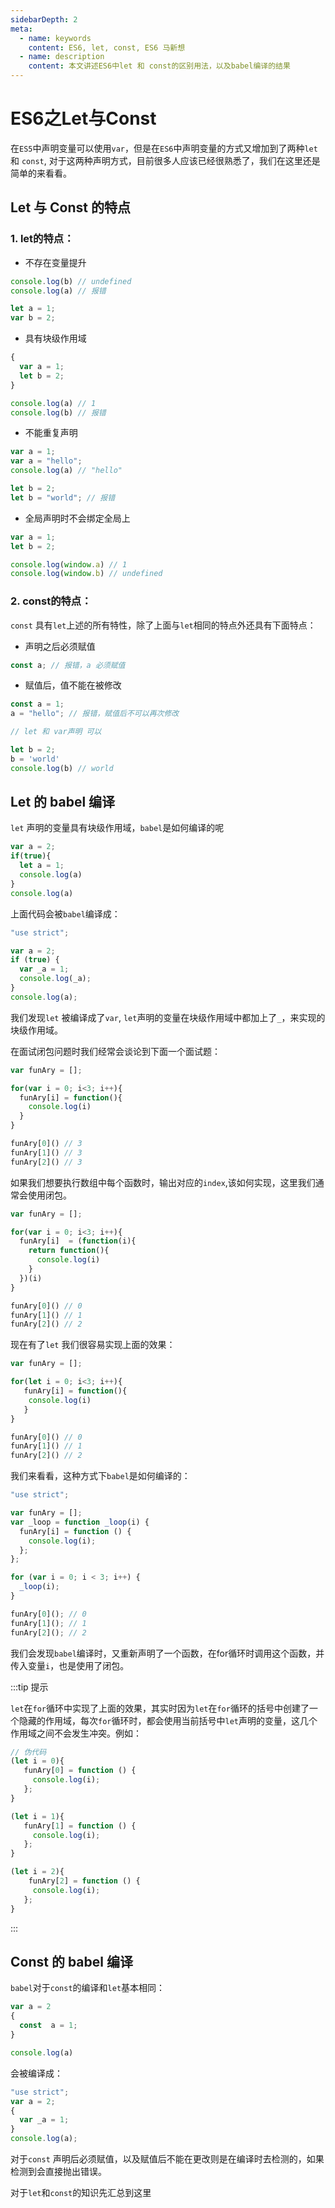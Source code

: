 ```yaml
---
sidebarDepth: 2
meta:
  - name: keywords
    content: ES6, let, const, ES6 马新想
  - name: description
    content: 本文讲述ES6中let 和 const的区别用法，以及babel编译的结果
---
```


# ES6之Let与Const

在`ES5`中声明变量可以使用`var`，但是在`ES6`中声明变量的方式又增加到了两种`let` 和 `const`, 对于这两种声明方式，目前很多人应该已经很熟悉了，我们在这里还是简单的来看看。

## Let 与 Const 的特点


### 1. let的特点：

- 不存在变量提升

```js
console.log(b) // undefined
console.log(a) // 报错

let a = 1;
var b = 2;
```

- 具有块级作用域

```js
{
  var a = 1;
  let b = 2;
}

console.log(a) // 1
console.log(b) // 报错
```

- 不能重复声明

```js
var a = 1;
var a = "hello";
console.log(a) // "hello"

let b = 2;
let b = "world"; // 报错 
```
- 全局声明时不会绑定全局上

```js
var a = 1;
let b = 2;

console.log(window.a) // 1
console.log(window.b) // undefined
```

### 2. const的特点：

`const` 具有`let`上述的所有特性，除了上面与`let`相同的特点外还具有下面特点：

- 声明之后必须赋值

```js
const a; // 报错，a 必须赋值
```

- 赋值后，值不能在被修改

```js
const a = 1;
a = "hello"; // 报错，赋值后不可以再次修改

// let 和 var声明 可以

let b = 2;
b = 'world' 
console.log(b) // world
```


## Let 的 babel 编译

`let` 声明的变量具有块级作用域，`babel`是如何编译的呢

```js
var a = 2;
if(true){
  let a = 1;
  console.log(a)
}
console.log(a)
```
上面代码会被`babel`编译成：

```js
"use strict";

var a = 2;
if (true) {
  var _a = 1;
  console.log(_a);
}
console.log(a);
```

我们发现`let` 被编译成了`var`, `let`声明的变量在块级作用域中都加上了`_`，来实现的块级作用域。

在面试闭包问题时我们经常会谈论到下面一个面试题：

```js
var funAry = [];

for(var i = 0; i<3; i++){
  funAry[i] = function(){
    console.log(i)
  }
}

funAry[0]() // 3
funAry[1]() // 3
funAry[2]() // 3
```
如果我们想要执行数组中每个函数时，输出对应的`index`,该如何实现，这里我们通常会使用闭包。

```js
var funAry = [];

for(var i = 0; i<3; i++){
  funAry[i]  = (function(i){
    return function(){
      console.log(i)
    }
  })(i)
}

funAry[0]() // 0
funAry[1]() // 1
funAry[2]() // 2
```

现在有了`let` 我们很容易实现上面的效果：

```js
var funAry = [];

for(let i = 0; i<3; i++){
   funAry[i] = function(){
    console.log(i)
   }
}

funAry[0]() // 0
funAry[1]() // 1
funAry[2]() // 2
```

我们来看看，这种方式下`babel`是如何编译的：

```js
"use strict";

var funAry = [];
var _loop = function _loop(i) {
  funAry[i] = function () {
    console.log(i);
  };
};

for (var i = 0; i < 3; i++) {
  _loop(i);
}

funAry[0](); // 0
funAry[1](); // 1
funAry[2](); // 2
```

我们会发现`babel`编译时，又重新声明了一个函数，在for循环时调用这个函数，并传入变量`i`，也是使用了闭包。

:::tip 提示

`let`在`for`循环中实现了上面的效果，其实时因为`let`在`for`循环的括号中创建了一个隐藏的作用域，每次`for`循环时，都会使用当前括号中`let`声明的变量，这几个作用域之间不会发生冲突。例如：

```js
// 伪代码
(let i = 0){
   funAry[0] = function () {
     console.log(i);
   };
}

(let i = 1){
   funAry[1] = function () {
     console.log(i);
   };
}

(let i = 2){
    funAry[2] = function () {
     console.log(i);
   };
}
```
:::

## Const 的 babel 编译

`babel`对于`const`的编译和`let`基本相同：

```js
var a = 2
{
  const  a = 1;
}

console.log(a)
```

会被编译成：

```js
"use strict";
var a = 2;
{
  var _a = 1;
}
console.log(a);
```

对于`const` 声明后必须赋值，以及赋值后不能在更改则是在编译时去检测的，如果检测到会直接抛出错误。


对于`let`和`const`的知识先汇总到这里
